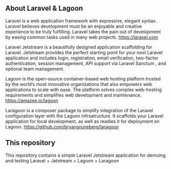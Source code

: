 ## About Laravel & Lagoon

Laravel is a web application framework with expressive, elegant syntax. Laravel believes development must be an enjoyable and creative experience to be truly fulfilling. Laravel takes the pain out of development by easing common tasks used in many web projects. https://laravel.com

Laravel Jetstream is a beautifully designed application scaffolding for Laravel. Jetstream provides the perfect starting point for your next Laravel application and includes login, registration, email verification, two-factor authentication, session management, API support via Laravel Sanctum , and optional team management.

Lagoon is the open-source container-based web hosting platform trusted by the world’s most innovative organizations that also empowers web applications to scale with ease. The platform solves complex web-hosting requirements and simplifies web development and maintenance. https://amazee.io/lagoon

Laragoon is a composer package to simplify integration of the Laravel configuration layer with the Lagoon infrsatructure. It scaffolds your Laravel application for local development, as well as readies it for deployment on Lagoon. https://github.com/bryangruneberg/laragoon

## This repository

This repository contains a simple Laravel Jetstream application for demoing and testing Laravel + Jetstream + Lagoon + Laragoon
